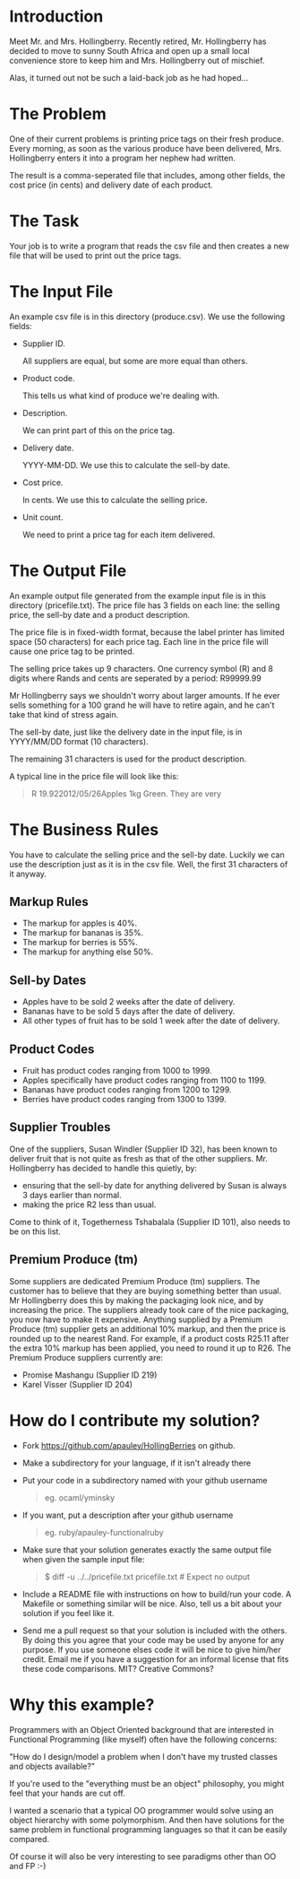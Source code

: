 Introduction
============
Meet Mr. and Mrs. Hollingberry. Recently retired, Mr. Hollingberry has decided
to move to sunny South Africa and open up a small local convenience store to
keep him and Mrs. Hollingberry out of mischief.

Alas, it turned out not be such a laid-back job as he had hoped...

The Problem
===========
One of their current problems is printing price tags on their fresh produce.
Every morning, as soon as the various produce have been delivered,
Mrs. Hollingberry enters it into a program her nephew had written.

The result is a comma-seperated file that includes, among other
fields, the cost price (in cents) and delivery date of each product.

The Task
========
Your job is to write a program that reads the csv file and then creates
a new file that will be used to print out the price tags.

The Input File
===============
An example csv file is in this directory (produce.csv).
We use the following fields:

*   Supplier ID.

    All suppliers are equal, but some are more equal than others.

*   Product code.

    This tells us what kind of produce we're dealing with.

*   Description.

    We can print part of this on the price tag.

*   Delivery date.

    YYYY-MM-DD. We use this to calculate the sell-by date.

*   Cost price.

    In cents. We use this to calculate the selling price.

*   Unit count.

    We need to print a price tag for each item delivered.

The Output File
===============
An example output file generated from the example input file is in this directory (pricefile.txt).
The price file has 3 fields on each line:
the selling price, the sell-by date and a product description.

The price file is in fixed-width format, because the label printer has
limited space (50 characters) for each price tag. Each line in the price file will
cause one price tag to be printed.

The selling price takes up 9 characters. One currency symbol (R) and 8
digits where Rands and cents are seperated by a period: R99999.99

Mr Hollingberry says we shouldn't worry about larger amounts. If he
ever sells something for a 100 grand he will have to retire again, and
he can't take that kind of stress again.

The sell-by date, just like the delivery date in the input file, is in
YYYY/MM/DD format (10 characters).

The remaining 31 characters is used for the product description.

A typical line in the price file will look like this:

> R   19.922012/05/26Apples 1kg Green. They are very

The Business Rules
==================
You have to calculate the selling price and the sell-by date. Luckily
we can use the description just as it is in the csv file. Well, the
first 31 characters of it anyway.

## Markup Rules
* The markup for apples  is 40%.
* The markup for bananas is 35%.
* The markup for berries is 55%.
* The markup for anything else 50%.

## Sell-by Dates
* Apples have to be sold 2 weeks after the date of delivery.
* Bananas have to be sold 5 days after the date of delivery.
* All other types of fruit has to be sold 1 week after the date of
delivery.

## Product Codes
* Fruit has product codes ranging from 1000 to 1999.
* Apples specifically have product codes ranging from 1100 to 1199.
* Bananas have product codes ranging from 1200 to 1299.
* Berries have product codes ranging from 1300 to 1399.

## Supplier Troubles
One of the suppliers, Susan Windler (Supplier ID 32), has been known to deliver
fruit that is not quite as fresh as that of the other suppliers.
Mr. Hollingberry has decided to handle this quietly, by:
*   ensuring that the sell-by date for anything delivered by Susan is always 3
    days earlier than normal.
*   making the price R2 less than usual.

Come to think of it, Togetherness Tshabalala (Supplier ID 101), also
needs to be on this list.

## Premium Produce (tm)
Some suppliers are dedicated Premium Produce (tm) suppliers.
The customer has to believe that they are buying something better than
usual.
Mr Hollingberry does this by making the packaging look nice, and by increasing the
price.
The suppliers already took care of the nice packaging, you now have to
make it expensive. Anything supplied by a Premium Produce (tm)
supplier gets an additional 10% markup, and then the price is rounded
up to the nearest Rand.
For example, if a product costs R25.11 after the extra 10% markup has
been applied, you need to round it up to R26.
The Premium Produce suppliers currently are:
*   Promise Mashangu (Supplier ID 219)
*   Karel Visser (Supplier ID 204)


How do I contribute my solution?
================================

*   Fork https://github.com/apauley/HollingBerries on github.

*   Make a subdirectory for your language, if it isn't already there

*   Put your code in a subdirectory named with your github username

    > eg. ocaml/yminsky

*   If you want, put a description after your github username

    > eg. ruby/apauley-functionalruby

*   Make sure that your solution generates exactly the same output
    file when given the sample input file:

    > $ diff -u ../../pricefile.txt pricefile.txt # Expect no output

*   Include a README file with instructions on how to build/run your
    code. A Makefile or something similar will be nice. Also, tell us
    a bit about your solution if you feel like it.

*   Send me a pull request so that your solution is included with the
    others. By doing this you agree that your code may be used by
    anyone for any purpose. If you use someone elses code it will be
    nice to give him/her credit. Email me if you have a suggestion for an informal
    license that fits these code comparisons. MIT? Creative Commons?

Why this example?
=================

Programmers with an Object Oriented background that are interested in
Functional Programming (like myself) often have the following
concerns:

"How do I design/model a problem when I don't have my trusted classes
and objects available?"

If you're used to the "everything must be an object" philosophy, you
might feel that your hands are cut off.

I wanted a scenario that a typical OO programmer would solve using an
object hierarchy with some polymorphism. And then have solutions for
the same problem in functional programming languages so that it can be
easily compared.

Of course it will also be very interesting to see paradigms other than
OO and FP :-)
